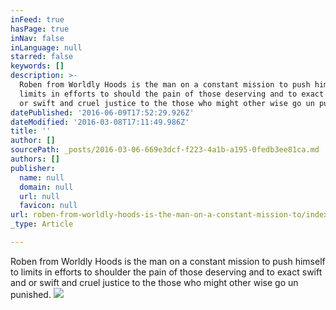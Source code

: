 ```yaml
---
inFeed: true
hasPage: true
inNav: false
inLanguage: null
starred: false
keywords: []
description: >-
  Roben from Worldly Hoods is the man on a constant mission to push himself to
  limits in efforts to should the pain of those deserving and to exact swift and
  or swift and cruel justice to the those who might other wise go un punished.
datePublished: '2016-06-09T17:52:29.926Z'
dateModified: '2016-03-08T17:11:49.986Z'
title: ''
author: []
sourcePath: _posts/2016-03-06-669e3dcf-f223-4a1b-a195-0fedb3ee81ca.md
authors: []
publisher:
  name: null
  domain: null
  url: null
  favicon: null
url: roben-from-worldly-hoods-is-the-man-on-a-constant-mission-to/index.html
_type: Article

---
```

Roben from Worldly Hoods is the man on a constant mission to push himself to limits in efforts to shoulder the pain of those deserving and to exact swift and or swift and cruel justice to the those who might other wise go un punished.
![](https://the-grid-user-content.s3-us-west-2.amazonaws.com/3542c7b2-4a4f-40f9-bff9-d45848790d1d.jpg)